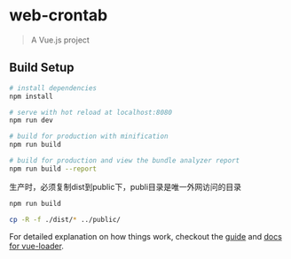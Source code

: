 # web-crontab

> A Vue.js project

## Build Setup

``` bash
# install dependencies
npm install

# serve with hot reload at localhost:8080
npm run dev

# build for production with minification
npm run build

# build for production and view the bundle analyzer report
npm run build --report
```

生产时，必须复制dist到public下，publi目录是唯一外网访问的目录

``` bash
npm run build

cp -R -f ./dist/* ../public/
``` 

For detailed explanation on how things work, checkout the [guide](http://vuejs-templates.github.io/webpack/) and [docs for vue-loader](http://vuejs.github.io/vue-loader).
